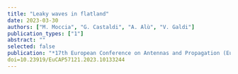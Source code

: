 ```yaml
---
title: "Leaky waves in flatland"
date: 2023-03-30
authors: ["M. Moccia", "G. Castaldi", "A. Alù", "V. Galdi"]
publication_types: ["1"]
abstract: ""
selected: false
publication: "*17th European Conference on Antennas and Propagation (EuCAP)*"
doi=10.23919/EuCAP57121.2023.10133244
---
```

